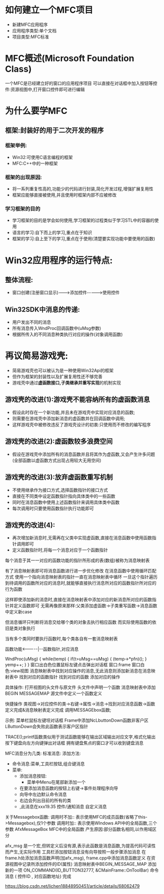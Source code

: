 # 如何建立一个MFC项目
- 新建MFC应用程序
- 应用程序类型:单个文档
- 项目类型:MFC标准
# MFC概述(Microsoft Foundation Class)
一个MFC是已经建立好的窗口的应用程序项目
可以直接在对话框中加入按钮等控件:资源视图中,打开窗口控件即可进行编辑
# 为什么要学MFC
## 框架:封装好的用于二次开发的程序
### 框架举例:
- Win32:可使用C语言编程的框架
- MFC:C++中的一种框架
### 框架的出现原因:
- 将一系列重复性高的,功能少的代码进行封装,简化开发过程,增强扩展复用性
- 框架应能够直接被使用,并且使用时框架内部不应被修改
### 学习框架的目的
- 学习框架的目的是学会如何使用,学习框架的过程类似于学习STL中的容器的使用
- 语言的学习:自下而上的学习,重点在于知识
- 框架的学习:自上至下的学习,重点在于使用(清楚要实现功能中要使用的函数)
# Win32应用程序的运行特点:
## 整体流程:
- 窗口创建(注册窗口显示)--->添加控件----->使用控件
## Win32SDK中消息的传递:
- 用户发出不同的消息
- 所有消息传入WndProc回调函数中(uMsg参数)
- 根据所传入的不同消息种类执行对应的操作(对象调用函数)
# 再议简易游戏壳:
- 简易游戏壳也可以被认为是一种使用Win32Api的框架
- 但作为框架的封装性以及扩展复用性还不够完善
- 游戏壳中通过**虚函数接口,子类继承并重写实现**的机制实现
## 游戏壳的改进(1):游戏壳不能容纳所有的虚函数消息
- 假设此时存在一个新功能,并且未在游戏壳中实现对应消息的函数;
- 则需要在游戏壳中添加新消息的虚函数并在回调函数中调用;
- 这样游戏壳中被修改违反了游戏壳设计的初衷:只使用而不修改的编写程序
## 游戏壳的改进(2):虚函数较多浪费空间
- 假设在游戏壳中添加所有的消息函数并且将其作为虚函数,又会产生许多问题(全部函数以虚函数方式出现占用较大无用空间)
## 游戏壳的改进(3):放弃虚函数重写机制
- 不使用继承作为接口方式,选择函数指针的接口方式
- 直接在不同类中设定函数指针指向具体类中的一些函数
- 同时在消息函数中使用上述函数指针来调用具体类中函数
- 每次调用时只要使用函数指针执行功能即可
## 游戏壳的改进(4):
- 再次增加新消息时,无需再在父类中实现虚函数,直接在消息函数中使用函数指针调用即可
- 定义函数指针时,将每一个消息对应于一个函数指针

每个消息于其一一对应的函数功能的指针所形成的表(数组)被称为消息映射表

有了消息映射表即可将消息函数进行进一步优化修改
在消息函数中使用循环匹配方式
使用一个指向消息映射表的指针一直在消息映射表中循环
一旦这个指针遍历到待调用的函数所对应的消息时,就能够直接执行消息所对应的函数指针所对应的行为函数

这样即使添加新的消息时,直接在消息映射表中添加对应的新消息所对应的函数指针并定义函数即可
无需再像原来那样:父类添加虚函数->子类重写函数->消息函数中定义新case

但消息循环只判断将消息交给哪个类的对象去执行相应函数
而实际使用函数的依旧是类对象执行

当有多个类同时要执行函数时,每个类各自有一套消息映射表

函数功能<-----|--函数指针,对应消息


WndProc(uMsg)
{
    while(temp)
    {
        if(t>uMsg==uMsg)
        {
            (temp->*pfn)();
        }
        yemp++;
    }
}
窗口出白色位置鼠标左键点击弹出对话框
窗口:frame
窗口白色:view视图
消息映射表中找到对应操作的消息,无此消息则添加新消息在消息映射表中
找到对应的函数指针
找到对应的函数
添加对应的操作

具体操作:
打开视图的头文件与原文件
头文件中声明一个函数
消息映射表中添加
BEGIN MESSAGEMAP
源文件中定义一个函数定义


快捷操作
类视图->对应控件的类->右键->属性->消息->找到对应消息函数->函数定义完成&消息映射表定义完成
调用MESSAGEbox函数;

示例:
菜单栏鼠标左键坦对话框
Frame中添加NcLbuttonDown函数非客户区
LButtonDown会失败此函数表示客户区指针

TRACE();printf函数类似用于测试函数能够在输出区域输出对应文字,格式化输出
按下键盘向左方向键弹出对话框
拥有键盘焦点的窗口才可以收到键盘消息

MFC消息分为几类:
标准消息:
添加方法:
- 命令消息:菜单,工具栏按钮,组合键消息
- 菜单:
  - 添加消息按钮:
    - 菜单中Menu在尾部新添加一个
  - 在要添加消息函数的按钮上右键->事件处理程序向导
  - 向导中左边默认命令消息
  - 右边会列出目前的所有的类
  - ,此消息在xxx19.35
控件/通知消息
自定义消息

关于Messagebox函数:
调用时不加::  表示使用MFC的成员函数(省略了this->Messagebox),仅1个参数
调用时加::    表示使用WIndows API中的全局函数,三个参数
AfxMessageBox   MFC中的全局函数
产生原因:部分函数名相同,以作用域区分



afx_msg 是一个宏,但转定义后没有源,表示此函数是消息函数,为提高代码可读性而产生,无实际作用
工具栏添加按钮消息没有向导按照一般步骤添加消息
在frame.h处添加消息函数声明(加afx_msg),
frame.cpp中添加消息函数定义
在资源视图中记录所添加控件的ID(属性)
消息映射表中BEGIN_MESSAGE_MAP
添加新的一项
	ON_COMMAND(ID_BUTTON32777, &CMainFrame::OnToolBar)
      命令消息 (   控件ID     , 对应函数地址)
完成

https://blog.csdn.net/lichen18848950451/article/details/68062479